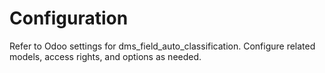 # Configuration

Refer to Odoo settings for dms_field_auto_classification. Configure related models, access rights, and options as needed.
